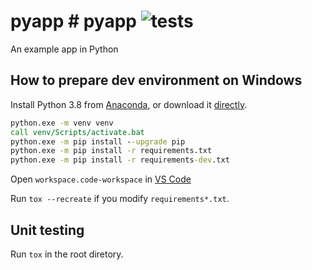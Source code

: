 # pyapp # pyapp ![tests](https://github.com/tantecky/pyapp/actions/workflows/tests.yml/badge.svg)

An example app in Python

## How to prepare dev environment on Windows

Install Python 3.8 from [Anaconda](https://www.anaconda.com/products/individual), or download it [directly](https://www.python.org/ftp/python/3.8.10/python-3.8.10-amd64.exe).

```bat
python.exe -m venv venv
call venv/Scripts/activate.bat
python.exe -m pip install --upgrade pip
python.exe -m pip install -r requirements.txt
python.exe -m pip install -r requirements-dev.txt
```

Open `workspace.code-workspace` in [VS Code](https://code.visualstudio.com/)

Run `tox --recreate` if you modify `requirements*.txt`.

## Unit testing

Run `tox` in the root diretory.
